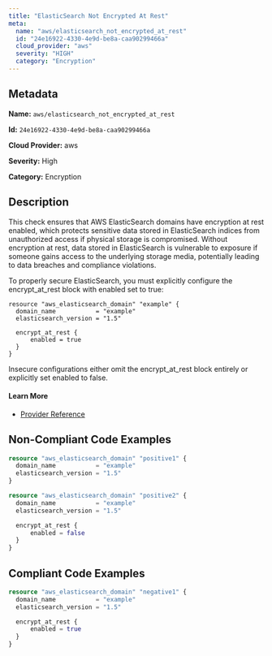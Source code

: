 ```yaml
---
title: "ElasticSearch Not Encrypted At Rest"
meta:
  name: "aws/elasticsearch_not_encrypted_at_rest"
  id: "24e16922-4330-4e9d-be8a-caa90299466a"
  cloud_provider: "aws"
  severity: "HIGH"
  category: "Encryption"
---
```


## Metadata
**Name:** `aws/elasticsearch_not_encrypted_at_rest`

**Id:** `24e16922-4330-4e9d-be8a-caa90299466a`

**Cloud Provider:** aws

**Severity:** High

**Category:** Encryption

## Description
This check ensures that AWS ElasticSearch domains have encryption at rest enabled, which protects sensitive data stored in ElasticSearch indices from unauthorized access if physical storage is compromised. Without encryption at rest, data stored in ElasticSearch is vulnerable to exposure if someone gains access to the underlying storage media, potentially leading to data breaches and compliance violations.

To properly secure ElasticSearch, you must explicitly configure the encrypt_at_rest block with enabled set to true:

```
resource "aws_elasticsearch_domain" "example" {
  domain_name           = "example"
  elasticsearch_version = "1.5"

  encrypt_at_rest {
      enabled = true
  }
}
```

Insecure configurations either omit the encrypt_at_rest block entirely or explicitly set enabled to false.

#### Learn More

 - [Provider Reference](https://registry.terraform.io/providers/hashicorp/aws/latest/docs/resources/elasticsearch_domain)

## Non-Compliant Code Examples
```terraform
resource "aws_elasticsearch_domain" "positive1" {
  domain_name           = "example"
  elasticsearch_version = "1.5"
}

resource "aws_elasticsearch_domain" "positive2" {
  domain_name           = "example"
  elasticsearch_version = "1.5"

  encrypt_at_rest {
      enabled = false
  }
}
```

## Compliant Code Examples
```terraform
resource "aws_elasticsearch_domain" "negative1" {
  domain_name           = "example"
  elasticsearch_version = "1.5"

  encrypt_at_rest {
      enabled = true
  }
}
```